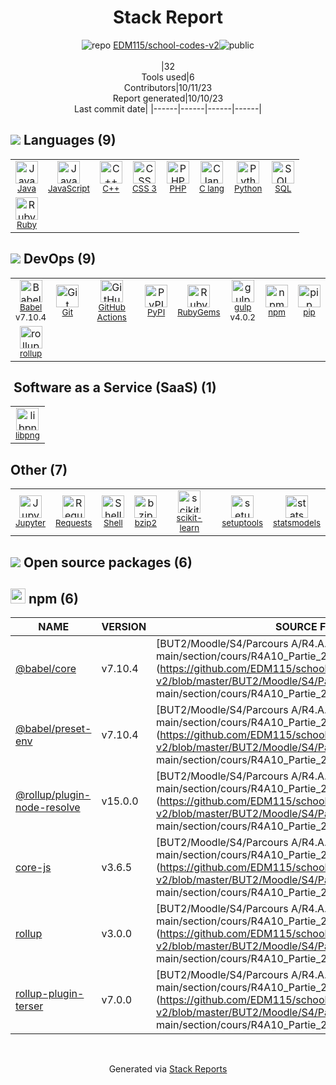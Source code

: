 <div align="center">

# Stack Report
![](https://img.stackshare.io/repo.svg "repo") [EDM115/school-codes-v2](https://github.com/EDM115/school-codes-v2)![](https://img.stackshare.io/public_badge.svg "public")
<br/><br/>
|32<br/>Tools used|6<br/>Contributors|10/11/23 <br/>Report generated|10/10/23<br/>Last commit date|
|------|------|------|------|
</div>

## <img src='https://img.stackshare.io/languages.svg'/> Languages (9)
<table><tr>
  <td align='center'>
  <img width='36' height='36' src='https://img.stackshare.io/service/995/K85ZWV2F.png' alt='Java'>
  <br>
  <sub><a href="https://www.java.com">Java</a></sub>
  <br>
  <sub></sub>
</td>

<td align='center'>
  <img width='36' height='36' src='https://img.stackshare.io/service/1209/javascript.jpeg' alt='JavaScript'>
  <br>
  <sub><a href="https://developer.mozilla.org/en-US/docs/Web/JavaScript">JavaScript</a></sub>
  <br>
  <sub></sub>
</td>

<td align='center'>
  <img width='36' height='36' src='https://img.stackshare.io/service/1049/cplusplus.png' alt='C++'>
  <br>
  <sub><a href="http://www.cplusplus.com/">C++</a></sub>
  <br>
  <sub></sub>
</td>

<td align='center'>
  <img width='36' height='36' src='https://img.stackshare.io/service/6727/css.png' alt='CSS 3'>
  <br>
  <sub><a href="https://developer.mozilla.org/en-US/docs/Web/CSS/CSS3">CSS 3</a></sub>
  <br>
  <sub></sub>
</td>

<td align='center'>
  <img width='36' height='36' src='https://img.stackshare.io/service/991/hwUcGZ41_400x400.jpg' alt='PHP'>
  <br>
  <sub><a href="http://www.php.net/">PHP</a></sub>
  <br>
  <sub></sub>
</td>

<td align='center'>
  <img width='36' height='36' src='https://img.stackshare.io/no-img-open-source.png' alt='C lang'>
  <br>
  <sub><a href="http://en.wikipedia.org/wiki/C_(programming_language)">C lang</a></sub>
  <br>
  <sub></sub>
</td>

<td align='center'>
  <img width='36' height='36' src='https://img.stackshare.io/service/993/pUBY5pVj.png' alt='Python'>
  <br>
  <sub><a href="https://www.python.org">Python</a></sub>
  <br>
  <sub></sub>
</td>

<td align='center'>
  <img width='36' height='36' src='https://img.stackshare.io/service/2271/default_068d33483bba6b81ee13fbd4dc7aab9780896a54.png' alt='SQL'>
  <br>
  <sub><a href="https://en.wikipedia.org/wiki/SQL">SQL</a></sub>
  <br>
  <sub></sub>
</td>

</tr>
<tr>
  <td align='center'>
  <img width='36' height='36' src='https://img.stackshare.io/service/989/ruby.png' alt='Ruby'>
  <br>
  <sub><a href="https://www.ruby-lang.org">Ruby</a></sub>
  <br>
  <sub></sub>
</td>

</tr>
</table>

## <img src='https://img.stackshare.io/devops.svg'/> DevOps (9)
<table><tr>
  <td align='center'>
  <img width='36' height='36' src='https://img.stackshare.io/service/2739/-1wfGjNw.png' alt='Babel'>
  <br>
  <sub><a href="http://babeljs.io/">Babel</a></sub>
  <br>
  <sub>v7.10.4</sub>
</td>

<td align='center'>
  <img width='36' height='36' src='https://img.stackshare.io/service/1046/git.png' alt='Git'>
  <br>
  <sub><a href="http://git-scm.com/">Git</a></sub>
  <br>
  <sub></sub>
</td>

<td align='center'>
  <img width='36' height='36' src='https://img.stackshare.io/service/11563/actions.png' alt='GitHub Actions'>
  <br>
  <sub><a href="https://github.com/features/actions">GitHub Actions</a></sub>
  <br>
  <sub></sub>
</td>

<td align='center'>
  <img width='36' height='36' src='https://img.stackshare.io/service/12572/-RIWgodF_400x400.jpg' alt='PyPI'>
  <br>
  <sub><a href="https://pypi.org/">PyPI</a></sub>
  <br>
  <sub></sub>
</td>

<td align='center'>
  <img width='36' height='36' src='https://img.stackshare.io/service/12795/5jL6-BA5_400x400.jpeg' alt='RubyGems'>
  <br>
  <sub><a href="https://rubygems.org/">RubyGems</a></sub>
  <br>
  <sub></sub>
</td>

<td align='center'>
  <img width='36' height='36' src='https://img.stackshare.io/service/844/iruTC031.png' alt='gulp'>
  <br>
  <sub><a href="http://gulpjs.com/">gulp</a></sub>
  <br>
  <sub>v4.0.2</sub>
</td>

<td align='center'>
  <img width='36' height='36' src='https://img.stackshare.io/service/1120/lejvzrnlpb308aftn31u.png' alt='npm'>
  <br>
  <sub><a href="https://www.npmjs.com/">npm</a></sub>
  <br>
  <sub></sub>
</td>

<td align='center'>
  <img width='36' height='36' src='https://img.stackshare.io/service/5559/-RIWgodF_400x400.jpg' alt='pip'>
  <br>
  <sub><a href="https://pypi.org/project/pip/">pip</a></sub>
  <br>
  <sub></sub>
</td>

</tr>
<tr>
  <td align='center'>
  <img width='36' height='36' src='https://img.stackshare.io/service/4423/zE8RTn9E_400x400.jpg' alt='rollup'>
  <br>
  <sub><a href="http://rollupjs.org/">rollup</a></sub>
  <br>
  <sub></sub>
</td>

</tr>
</table>

## <img src=''/> Software as a Service (SaaS) (1)
<table><tr>
  <td align='center'>
  <img width='36' height='36' src='https://img.stackshare.io/service/21884/default_fd16fcda5b6efe41b776090f2103e206440797f1.png' alt='libpng'>
  <br>
  <sub><a href="http://www.libpng.org/pub/png/libpng.html">libpng</a></sub>
  <br>
  <sub></sub>
</td>

</tr>
</table>

## Other (7)
<table><tr>
  <td align='center'>
  <img width='36' height='36' src='https://img.stackshare.io/service/4190/fGBUdNf__400x400.jpg' alt='Jupyter'>
  <br>
  <sub><a href="http://jupyter.org">Jupyter</a></sub>
  <br>
  <sub></sub>
</td>

<td align='center'>
  <img width='36' height='36' src='https://img.stackshare.io/service/10242/default_10e3fd58c910dc0c4241bc273a7235a0aa4197dd.png' alt='Requests'>
  <br>
  <sub><a href="http://docs.python-requests.org/en/latest/">Requests</a></sub>
  <br>
  <sub></sub>
</td>

<td align='center'>
  <img width='36' height='36' src='https://img.stackshare.io/service/4631/default_c2062d40130562bdc836c13dbca02d318205a962.png' alt='Shell'>
  <br>
  <sub><a href="https://en.wikipedia.org/wiki/Shell_script">Shell</a></sub>
  <br>
  <sub></sub>
</td>

<td align='center'>
  <img width='36' height='36' src='https://img.stackshare.io/service/21878/default_2fbe3828d97c3a75c0332e56a34f4505c3c32418.png' alt='bzip2'>
  <br>
  <sub><a href="https://www.sourceware.org/bzip2/">bzip2</a></sub>
  <br>
  <sub></sub>
</td>

<td align='center'>
  <img width='36' height='36' src='https://img.stackshare.io/service/2657/scikit-learn-logo.png' alt='scikit-learn'>
  <br>
  <sub><a href="http://scikit-learn.org/stable/">scikit-learn</a></sub>
  <br>
  <sub></sub>
</td>

<td align='center'>
  <img width='36' height='36' src='https://img.stackshare.io/service/10517/647025.png' alt='setuptools'>
  <br>
  <sub><a href="https://github.com/pypa/setuptools">setuptools</a></sub>
  <br>
  <sub></sub>
</td>

<td align='center'>
  <img width='36' height='36' src='https://img.stackshare.io/service/5689/sf_ops_badge_64_normal.png' alt='statsmodels'>
  <br>
  <sub><a href="http://statsmodels.sourceforge.net/">statsmodels</a></sub>
  <br>
  <sub></sub>
</td>

</tr>
</table>


## <img src='https://img.stackshare.io/group.svg' /> Open source packages (6)</h2>

## <img width='24' height='24' src='https://img.stackshare.io/service/1120/lejvzrnlpb308aftn31u.png'/> npm (6)

|NAME|VERSION|SOURCE FILE|
|------|------|------|
|[@babel/core](https://babeljs.io/)|v7.10.4|[BUT2/Moodle/S4/Parcours A/R4.A.10/r4.a.10-main/section/cours/R4A10_Partie_2/plugin/menu/package.json](https://github.com/EDM115/school-codes-v2/blob/master/BUT2/Moodle/S4/Parcours A/R4.A.10/r4.a.10-main/section/cours/R4A10_Partie_2/plugin/menu/package.json)|
|[@babel/preset-env](https://babeljs.io/)|v7.10.4|[BUT2/Moodle/S4/Parcours A/R4.A.10/r4.a.10-main/section/cours/R4A10_Partie_2/plugin/menu/package.json](https://github.com/EDM115/school-codes-v2/blob/master/BUT2/Moodle/S4/Parcours A/R4.A.10/r4.a.10-main/section/cours/R4A10_Partie_2/plugin/menu/package.json)|
|[@rollup/plugin-node-resolve](https://github.com/rollup/plugins/tree/master/packages/node-resolve/)|v15.0.0|[BUT2/Moodle/S4/Parcours A/R4.A.10/r4.a.10-main/section/cours/R4A10_Partie_2/plugin/menu/package.json](https://github.com/EDM115/school-codes-v2/blob/master/BUT2/Moodle/S4/Parcours A/R4.A.10/r4.a.10-main/section/cours/R4A10_Partie_2/plugin/menu/package.json)|
|[core-js](https://github.com/zloirock/core-js)|v3.6.5|[BUT2/Moodle/S4/Parcours A/R4.A.10/r4.a.10-main/section/cours/R4A10_Partie_2/plugin/menu/package.json](https://github.com/EDM115/school-codes-v2/blob/master/BUT2/Moodle/S4/Parcours A/R4.A.10/r4.a.10-main/section/cours/R4A10_Partie_2/plugin/menu/package.json)|
|[rollup](https://github.com/rollup/rollup)|v3.0.0|[BUT2/Moodle/S4/Parcours A/R4.A.10/r4.a.10-main/section/cours/R4A10_Partie_2/plugin/menu/package.json](https://github.com/EDM115/school-codes-v2/blob/master/BUT2/Moodle/S4/Parcours A/R4.A.10/r4.a.10-main/section/cours/R4A10_Partie_2/plugin/menu/package.json)|
|[rollup-plugin-terser](https://github.com/TrySound/rollup-plugin-terser)|v7.0.0|[BUT2/Moodle/S4/Parcours A/R4.A.10/r4.a.10-main/section/cours/R4A10_Partie_2/plugin/menu/package.json](https://github.com/EDM115/school-codes-v2/blob/master/BUT2/Moodle/S4/Parcours A/R4.A.10/r4.a.10-main/section/cours/R4A10_Partie_2/plugin/menu/package.json)|

<br/>
<div align='center'>

Generated via [Stack Reports](https://stackshare.io/stack-report)

